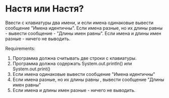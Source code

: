 # Настя или Настя?

Ввести с клавиатуры два имени, и если имена одинаковые вывести сообщение "Имена идентичны".
Если имена разные, но их длины равны - вывести сообщение - "Длины имен равны".
Если имена и длины имен разные - ничего не выводить.


Requirements:
1. Программа должна считывать две строки c клавиатуры.
2. Программа должна содержать System.out.println() или System.out.print()
3. Если имена одинаковые вывести сообщение "Имена идентичны"
4. Если имена разные, но их длины равны , вывести сообщение "Длины имен равны"
5. Если имена и длины имен разные - ничего не выводить.